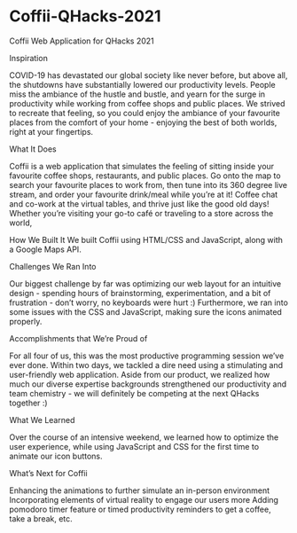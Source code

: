 # Coffii-QHacks-2021
Coffii Web Application for QHacks 2021

Inspiration 

COVID-19 has devastated our global society like never before, but above all, the shutdowns have substantially lowered our productivity levels. People miss the ambiance of the hustle and bustle, and yearn for the surge in productivity while working from coffee shops and public places. We strived to recreate that feeling, so you could enjoy the ambiance of your favourite places from the comfort of your home - enjoying the best of both worlds, right at your fingertips.

What It Does

Coffii is a web application that simulates the feeling of sitting inside your favourite coffee shops, restaurants, and public places. Go onto the map to search your favourite places to work from, then tune into its 360 degree live stream, and order your favourite drink/meal while you’re at it! Coffee chat and co-work at the virtual tables, and thrive just like the good old days! Whether you’re visiting your go-to café or traveling to a store across the world,  

How We Built It
We built Coffii using HTML/CSS and JavaScript, along with a Google Maps API.

Challenges We Ran Into

Our biggest challenge by far was optimizing our web layout for an intuitive design - spending hours of brainstorming, experimentation, and a bit of frustration - don’t worry, no keyboards were hurt :) Furthermore, we ran into some issues with the CSS and JavaScript, making sure the icons animated properly. 

Accomplishments that We’re Proud of

For all four of us, this was the most productive programming session we’ve ever done. Within two days, we tackled a dire need using a stimulating and user-friendly web application. Aside from our product, we realized how much our diverse expertise backgrounds strengthened our productivity and team chemistry - we will definitely be competing at the next QHacks together :)

What We Learned

Over the course of an intensive weekend, we learned how to optimize the user experience, while using JavaScript and CSS for the first time to animate our icon buttons. 

What’s Next for Coffii

Enhancing the animations to further simulate an in-person environment
Incorporating elements of virtual reality to engage our users more
Adding pomodoro timer feature or timed productivity reminders to get a coffee, take a break, etc. 
